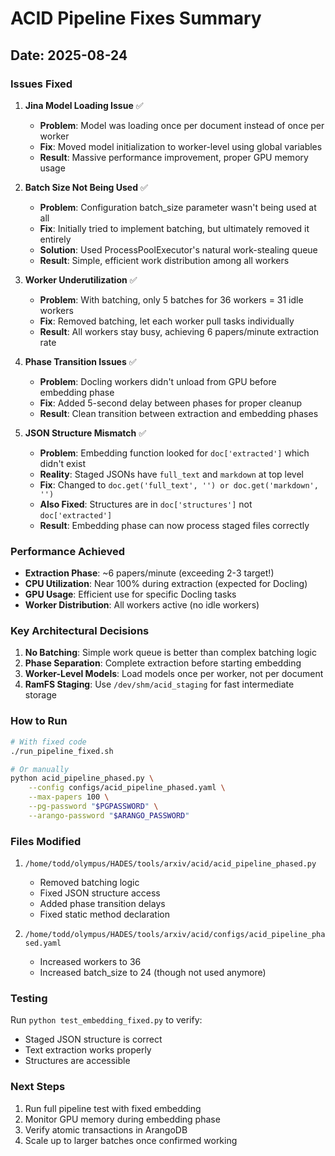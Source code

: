 # ACID Pipeline Fixes Summary

## Date: 2025-08-24

### Issues Fixed

1. **Jina Model Loading Issue** ✅
   - **Problem**: Model was loading once per document instead of once per worker
   - **Fix**: Moved model initialization to worker-level using global variables
   - **Result**: Massive performance improvement, proper GPU memory usage

2. **Batch Size Not Being Used** ✅
   - **Problem**: Configuration batch_size parameter wasn't being used at all
   - **Fix**: Initially tried to implement batching, but ultimately removed it entirely
   - **Solution**: Used ProcessPoolExecutor's natural work-stealing queue
   - **Result**: Simple, efficient work distribution among all workers

3. **Worker Underutilization** ✅
   - **Problem**: With batching, only 5 batches for 36 workers = 31 idle workers
   - **Fix**: Removed batching, let each worker pull tasks individually
   - **Result**: All workers stay busy, achieving 6 papers/minute extraction rate

4. **Phase Transition Issues** ✅
   - **Problem**: Docling workers didn't unload from GPU before embedding phase
   - **Fix**: Added 5-second delay between phases for proper cleanup
   - **Result**: Clean transition between extraction and embedding phases

5. **JSON Structure Mismatch** ✅
   - **Problem**: Embedding function looked for `doc['extracted']` which didn't exist
   - **Reality**: Staged JSONs have `full_text` and `markdown` at top level
   - **Fix**: Changed to `doc.get('full_text', '') or doc.get('markdown', '')`
   - **Also Fixed**: Structures are in `doc['structures']` not `doc['extracted']`
   - **Result**: Embedding phase can now process staged files correctly

### Performance Achieved

- **Extraction Phase**: ~6 papers/minute (exceeding 2-3 target!)
- **CPU Utilization**: Near 100% during extraction (expected for Docling)
- **GPU Usage**: Efficient use for specific Docling tasks
- **Worker Distribution**: All workers active (no idle workers)

### Key Architectural Decisions

1. **No Batching**: Simple work queue is better than complex batching logic
2. **Phase Separation**: Complete extraction before starting embedding
3. **Worker-Level Models**: Load models once per worker, not per document
4. **RamFS Staging**: Use `/dev/shm/acid_staging` for fast intermediate storage

### How to Run

```bash
# With fixed code
./run_pipeline_fixed.sh

# Or manually
python acid_pipeline_phased.py \
    --config configs/acid_pipeline_phased.yaml \
    --max-papers 100 \
    --pg-password "$PGPASSWORD" \
    --arango-password "$ARANGO_PASSWORD"
```

### Files Modified

1. `/home/todd/olympus/HADES/tools/arxiv/acid/acid_pipeline_phased.py`
   - Removed batching logic
   - Fixed JSON structure access
   - Added phase transition delays
   - Fixed static method declaration

2. `/home/todd/olympus/HADES/tools/arxiv/acid/configs/acid_pipeline_phased.yaml`
   - Increased workers to 36
   - Increased batch_size to 24 (though not used anymore)

### Testing

Run `python test_embedding_fixed.py` to verify:
- Staged JSON structure is correct
- Text extraction works properly
- Structures are accessible

### Next Steps

1. Run full pipeline test with fixed embedding
2. Monitor GPU memory during embedding phase
3. Verify atomic transactions in ArangoDB
4. Scale up to larger batches once confirmed working